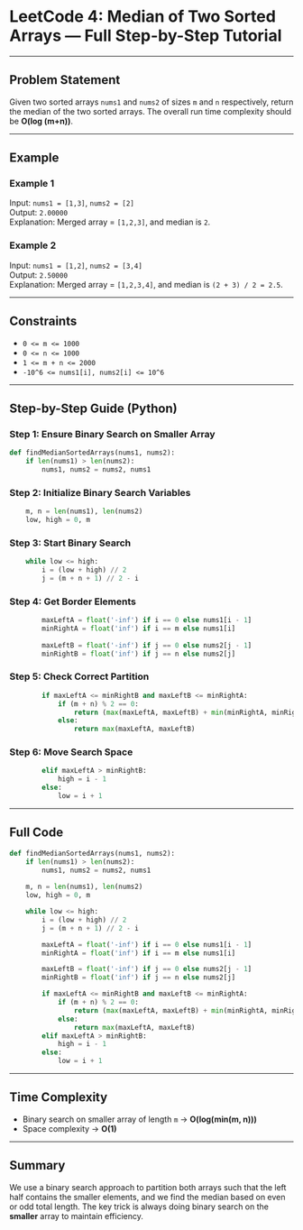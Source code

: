 
# LeetCode 4: Median of Two Sorted Arrays — Full Step-by-Step Tutorial

---

## Problem Statement

Given two sorted arrays `nums1` and `nums2` of sizes `m` and `n` respectively, return the median of the two sorted arrays. The overall run time complexity should be **O(log (m+n))**.

---

## Example

### Example 1
Input: `nums1 = [1,3]`, `nums2 = [2]`  
Output: `2.00000`  
Explanation: Merged array = `[1,2,3]`, and median is `2`.

### Example 2
Input: `nums1 = [1,2]`, `nums2 = [3,4]`  
Output: `2.50000`  
Explanation: Merged array = `[1,2,3,4]`, and median is `(2 + 3) / 2 = 2.5`.

---

## Constraints

- `0 <= m <= 1000`
- `0 <= n <= 1000`
- `1 <= m + n <= 2000`
- `-10^6 <= nums1[i], nums2[i] <= 10^6`

---

## Step-by-Step Guide (Python)

### Step 1: Ensure Binary Search on Smaller Array

```python
def findMedianSortedArrays(nums1, nums2):
    if len(nums1) > len(nums2):
        nums1, nums2 = nums2, nums1
```

### Step 2: Initialize Binary Search Variables

```python
    m, n = len(nums1), len(nums2)
    low, high = 0, m
```

### Step 3: Start Binary Search

```python
    while low <= high:
        i = (low + high) // 2
        j = (m + n + 1) // 2 - i
```

### Step 4: Get Border Elements

```python
        maxLeftA = float('-inf') if i == 0 else nums1[i - 1]
        minRightA = float('inf') if i == m else nums1[i]
        
        maxLeftB = float('-inf') if j == 0 else nums2[j - 1]
        minRightB = float('inf') if j == n else nums2[j]
```

### Step 5: Check Correct Partition

```python
        if maxLeftA <= minRightB and maxLeftB <= minRightA:
            if (m + n) % 2 == 0:
                return (max(maxLeftA, maxLeftB) + min(minRightA, minRightB)) / 2
            else:
                return max(maxLeftA, maxLeftB)
```

### Step 6: Move Search Space

```python
        elif maxLeftA > minRightB:
            high = i - 1
        else:
            low = i + 1
```

---

## Full Code

```python
def findMedianSortedArrays(nums1, nums2):
    if len(nums1) > len(nums2):
        nums1, nums2 = nums2, nums1
        
    m, n = len(nums1), len(nums2)
    low, high = 0, m

    while low <= high:
        i = (low + high) // 2
        j = (m + n + 1) // 2 - i

        maxLeftA = float('-inf') if i == 0 else nums1[i - 1]
        minRightA = float('inf') if i == m else nums1[i]

        maxLeftB = float('-inf') if j == 0 else nums2[j - 1]
        minRightB = float('inf') if j == n else nums2[j]

        if maxLeftA <= minRightB and maxLeftB <= minRightA:
            if (m + n) % 2 == 0:
                return (max(maxLeftA, maxLeftB) + min(minRightA, minRightB)) / 2
            else:
                return max(maxLeftA, maxLeftB)
        elif maxLeftA > minRightB:
            high = i - 1
        else:
            low = i + 1
```

---

## Time Complexity

- Binary search on smaller array of length `m` → **O(log(min(m, n)))**
- Space complexity → **O(1)**

---

## Summary

We use a binary search approach to partition both arrays such that the left half contains the smaller elements, and we find the median based on even or odd total length. The key trick is always doing binary search on the **smaller** array to maintain efficiency.
